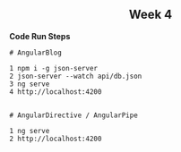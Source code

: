 <h2 align="center"><b>Week 4</b></h2>

**Code Run Steps**

```
# AngularBlog

1 npm i -g json-server
2 json-server --watch api/db.json
3 ng serve
4 http://localhost:4200


# AngularDirective / AngularPipe

1 ng serve
2 http://localhost:4200
```